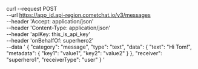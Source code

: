 curl --request POST \
     --url https://app_id.api-region.cometchat.io/v3/messages \
     --header 'Accept: application/json' \
     --header 'Content-Type: application/json' \
     --header 'apiKey: this_is_api_key' \
     --header 'onBehalfOf: superhero2' \
     --data '
{
     "category": "message",
     "type": "text",
     "data": {
          "text": "Hi Tom!",
          "metadata": {
               "key1": "value1",
               "key2": "value2"
          }
     },
     "receiver": "superhero1",
     "receiverType": "user"
}
'